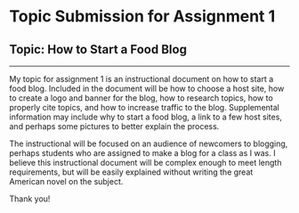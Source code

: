 # Topic Submission for Assignment 1

## Topic: How to Start a Food Blog
-------
My topic for assignment 1 is an instructional document on how to start a food blog. Included in the document will be how to choose a host site, how to create a logo and banner for the blog, how to research topics, how to properly cite topics, and how to increase traffic to the blog. Supplemental information may include why to start a food blog, a link to a few host sites, and perhaps some pictures to better explain the process. 

The instructional will be focused on an audience of newcomers to blogging, perhaps students who are assigned to make a blog for a class as I was. I believe this instructional document will be complex enough to meet length requirements, but will be easily explained without writing the great American novel on the subject. 

Thank you!
